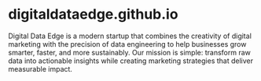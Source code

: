 # digitaldataedge.github.io
Digital Data Edge is a modern startup that combines the creativity of digital marketing with the precision of data engineering to help businesses grow smarter, faster, and more sustainably. Our mission is simple: transform raw data into actionable insights while creating marketing strategies that deliver measurable impact.
